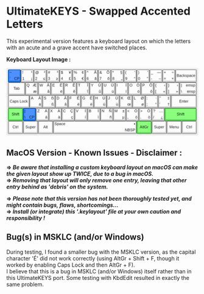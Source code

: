 # UltimateKEYS - Swapped Accented Letters

This experimental version features a keyboard layout on which the letters with an acute and a grave accent have switched places.

**Keyboard Layout Image&nbsp;:**

![UltimateKEYS - Keyboard Layout Image](UltimateKEYS%20-%20Keyboard%20Layout%20Image.png)

## MacOS Version - Known Issues - Disclaimer&nbsp;:

**=&gt; _Be aware that installing a custom keyboard layout on macOS can make the given layout show up TWICE, due to a bug in macOS._**  
**=&gt; _Removing that layout will only remove one entry, leaving that other entry behind as 'debris' on the system._**

**=&gt; _Please note that this version has not been thoroughly tested yet, and might contain bugs, flaws, shortcomings..._**  
**=&gt; _Install (or integrate) this '.keylayout' file at your own caution and responsibility&nbsp;!_**

## Bug(s) in MSKLC (and/or Windows)

During testing, I found a smaller bug with the MSKLC version, as the capital character 'É' did not work correctly (using AltGr + Shift + F, though it worked by enabling Caps Lock and then AltGr + F).  
I believe that this is a bug in MSKLC (and/or Windows) itself rather than in this UltimateKEYS port. Some testing with KbdEdit resulted in exactly the same problem.
